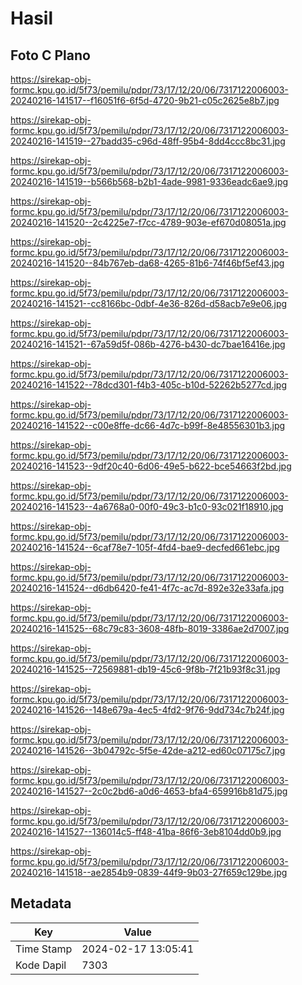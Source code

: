 # Hasil

## Foto C Plano

https://sirekap-obj-formc.kpu.go.id/5f73/pemilu/pdpr/73/17/12/20/06/7317122006003-20240216-141517--f16051f6-6f5d-4720-9b21-c05c2625e8b7.jpg

https://sirekap-obj-formc.kpu.go.id/5f73/pemilu/pdpr/73/17/12/20/06/7317122006003-20240216-141519--27badd35-c96d-48ff-95b4-8dd4ccc8bc31.jpg

https://sirekap-obj-formc.kpu.go.id/5f73/pemilu/pdpr/73/17/12/20/06/7317122006003-20240216-141519--b566b568-b2b1-4ade-9981-9336eadc6ae9.jpg

https://sirekap-obj-formc.kpu.go.id/5f73/pemilu/pdpr/73/17/12/20/06/7317122006003-20240216-141520--2c4225e7-f7cc-4789-903e-ef670d08051a.jpg

https://sirekap-obj-formc.kpu.go.id/5f73/pemilu/pdpr/73/17/12/20/06/7317122006003-20240216-141520--84b767eb-da68-4265-81b6-74f46bf5ef43.jpg

https://sirekap-obj-formc.kpu.go.id/5f73/pemilu/pdpr/73/17/12/20/06/7317122006003-20240216-141521--cc8166bc-0dbf-4e36-826d-d58acb7e9e06.jpg

https://sirekap-obj-formc.kpu.go.id/5f73/pemilu/pdpr/73/17/12/20/06/7317122006003-20240216-141521--67a59d5f-086b-4276-b430-dc7bae16416e.jpg

https://sirekap-obj-formc.kpu.go.id/5f73/pemilu/pdpr/73/17/12/20/06/7317122006003-20240216-141522--78dcd301-f4b3-405c-b10d-52262b5277cd.jpg

https://sirekap-obj-formc.kpu.go.id/5f73/pemilu/pdpr/73/17/12/20/06/7317122006003-20240216-141522--c00e8ffe-dc66-4d7c-b99f-8e48556301b3.jpg

https://sirekap-obj-formc.kpu.go.id/5f73/pemilu/pdpr/73/17/12/20/06/7317122006003-20240216-141523--9df20c40-6d06-49e5-b622-bce54663f2bd.jpg

https://sirekap-obj-formc.kpu.go.id/5f73/pemilu/pdpr/73/17/12/20/06/7317122006003-20240216-141523--4a6768a0-00f0-49c3-b1c0-93c021f18910.jpg

https://sirekap-obj-formc.kpu.go.id/5f73/pemilu/pdpr/73/17/12/20/06/7317122006003-20240216-141524--6caf78e7-105f-4fd4-bae9-decfed661ebc.jpg

https://sirekap-obj-formc.kpu.go.id/5f73/pemilu/pdpr/73/17/12/20/06/7317122006003-20240216-141524--d6db6420-fe41-4f7c-ac7d-892e32e33afa.jpg

https://sirekap-obj-formc.kpu.go.id/5f73/pemilu/pdpr/73/17/12/20/06/7317122006003-20240216-141525--68c79c83-3608-48fb-8019-3386ae2d7007.jpg

https://sirekap-obj-formc.kpu.go.id/5f73/pemilu/pdpr/73/17/12/20/06/7317122006003-20240216-141525--72569881-db19-45c6-9f8b-7f21b93f8c31.jpg

https://sirekap-obj-formc.kpu.go.id/5f73/pemilu/pdpr/73/17/12/20/06/7317122006003-20240216-141526--148e679a-4ec5-4fd2-9f76-9dd734c7b24f.jpg

https://sirekap-obj-formc.kpu.go.id/5f73/pemilu/pdpr/73/17/12/20/06/7317122006003-20240216-141526--3b04792c-5f5e-42de-a212-ed60c07175c7.jpg

https://sirekap-obj-formc.kpu.go.id/5f73/pemilu/pdpr/73/17/12/20/06/7317122006003-20240216-141527--2c0c2bd6-a0d6-4653-bfa4-659916b81d75.jpg

https://sirekap-obj-formc.kpu.go.id/5f73/pemilu/pdpr/73/17/12/20/06/7317122006003-20240216-141527--136014c5-ff48-41ba-86f6-3eb8104dd0b9.jpg

https://sirekap-obj-formc.kpu.go.id/5f73/pemilu/pdpr/73/17/12/20/06/7317122006003-20240216-141518--ae2854b9-0839-44f9-9b03-27f659c129be.jpg


## Metadata

| Key        | Value               |
| ---------- | ------------------- |
| Time Stamp | 2024-02-17 13:05:41 |
| Kode Dapil | 7303                |



